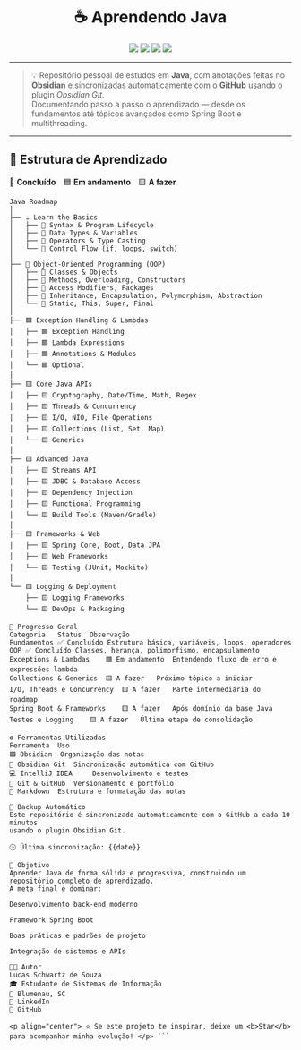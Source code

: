 <!--
  README.md - Lucas Schwartz de Souza
  Estudo de Java documentado no Obsidian e sincronizado via GitHub
-->

<h1 align="center">☕ Aprendendo Java</h1>

<p align="center">
  <img src="https://img.shields.io/badge/Language-Java-red?logo=openjdk&logoColor=white" />
  <img src="https://img.shields.io/badge/Notes-Obsidian-7C3AED?logo=obsidian&logoColor=white" />
  <img src="https://img.shields.io/badge/Status-Em%20Evolução-blue?logo=github" />
  <img src="https://img.shields.io/github/last-commit/SchwartzLucas/AprendendoJava?color=green&label=Ultimo%20Commit" />
</p>

---

> 💡 Repositório pessoal de estudos em **Java**, com anotações feitas no **Obsidian** e sincronizadas automaticamente com o **GitHub** usando o plugin *Obsidian Git*.  
> Documentando passo a passo o aprendizado — desde os fundamentos até tópicos avançados como Spring Boot e multithreading.

---

## 🧭 Estrutura de Aprendizado

🩶 **Concluído** 🟦 **Em andamento** 🟨 **A fazer**

```text
Java Roadmap
│
├── ☕ Learn the Basics
│   ├── 🩶 Syntax & Program Lifecycle
│   ├── 🩶 Data Types & Variables
│   ├── 🩶 Operators & Type Casting
│   └── 🩶 Control Flow (if, loops, switch)
│
├── 🩶 Object-Oriented Programming (OOP)
│   ├── 🩶 Classes & Objects
│   ├── 🩶 Methods, Overloading, Constructors
│   ├── 🩶 Access Modifiers, Packages
│   ├── 🩶 Inheritance, Encapsulation, Polymorphism, Abstraction
│   └── 🩶 Static, This, Super, Final
│
├── 🟦 Exception Handling & Lambdas
│   ├── 🟦 Exception Handling
│   ├── 🟦 Lambda Expressions
│   ├── 🟦 Annotations & Modules
│   └── 🟦 Optional
│
├── 🟨 Core Java APIs
│   ├── 🟨 Cryptography, Date/Time, Math, Regex
│   ├── 🟨 Threads & Concurrency
│   ├── 🟨 I/O, NIO, File Operations
│   ├── 🟨 Collections (List, Set, Map)
│   └── 🟨 Generics
│
├── 🟨 Advanced Java
│   ├── 🟨 Streams API
│   ├── 🟨 JDBC & Database Access
│   ├── 🟨 Dependency Injection
│   ├── 🟨 Functional Programming
│   └── 🟨 Build Tools (Maven/Gradle)
│
├── 🟨 Frameworks & Web
│   ├── 🟨 Spring Core, Boot, Data JPA
│   ├── 🟨 Web Frameworks
│   └── 🟨 Testing (JUnit, Mockito)
│
└── 🟨 Logging & Deployment
    ├── 🟨 Logging Frameworks
    └── 🟨 DevOps & Packaging

🧠 Progresso Geral
Categoria	Status	Observação
Fundamentos	✅ Concluído	Estrutura básica, variáveis, loops, operadores
OOP	✅ Concluído	Classes, herança, polimorfismo, encapsulamento
Exceptions & Lambdas	🟦 Em andamento	Entendendo fluxo de erro e expressões lambda
Collections & Generics	🟨 A fazer	Próximo tópico a iniciar
I/O, Threads e Concurrency	🟨 A fazer	Parte intermediária do roadmap
Spring Boot & Frameworks	🟨 A fazer	Após domínio da base Java
Testes e Logging	🟨 A fazer	Última etapa de consolidação

⚙️ Ferramentas Utilizadas
Ferramenta	Uso
🟪 Obsidian	Organização das notas
🧠 Obsidian Git	Sincronização automática com GitHub
💻 IntelliJ IDEA 	Desenvolvimento e testes
🐙 Git & GitHub	Versionamento e portfólio
🧩 Markdown	Estrutura e formatação das notas

🔁 Backup Automático
Este repositório é sincronizado automaticamente com o GitHub a cada 10 minutos
usando o plugin Obsidian Git.

🕒 Última sincronização: {{date}}

🎯 Objetivo
Aprender Java de forma sólida e progressiva, construindo um repositório completo de aprendizado.
A meta final é dominar:

Desenvolvimento back-end moderno

Framework Spring Boot

Boas práticas e padrões de projeto

Integração de sistemas e APIs

👨‍💻 Autor
Lucas Schwartz de Souza
🎓 Estudante de Sistemas de Informação
📍 Blumenau, SC
🔗 LinkedIn
🐙 GitHub

<p align="center"> ⭐ Se este projeto te inspirar, deixe um <b>Star</b> para acompanhar minha evolução! </p> ```
